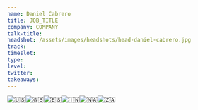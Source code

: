 ```yaml
---
name: Daniel Cabrero
title: JOB_TITLE
company: COMPANY
talk-title: 
headshot: /assets/images/headshots/head-daniel-cabrero.jpg
track: 
timeslot: 
type: 
level: 
twitter: 
takeaways: 
---
```

<img class="Emoji Emoji--forText" src="https://abs.twimg.com/emoji/v2/72x72/1f1fa-1f1f8.png" draggable="false" alt="🇺🇸" title="Flag of the United States" aria-label="Emoji: Flag of the United States"><img class="Emoji Emoji--forText" src="https://abs.twimg.com/emoji/v2/72x72/1f1ec-1f1e7.png" draggable="false" alt="🇬🇧" title="Flag of the United Kingdom" aria-label="Emoji: Flag of the United Kingdom"><img class="Emoji Emoji--forText" src="https://abs.twimg.com/emoji/v2/72x72/1f1ea-1f1f8.png" draggable="false" alt="🇪🇸" title="Flag of spain" aria-label="Emoji: Flag of spain"><img class="Emoji Emoji--forText" src="https://abs.twimg.com/emoji/v2/72x72/1f1ee-1f1f3.png" draggable="false" alt="🇮🇳" title="Flag of India" aria-label="Emoji: Flag of India"><img class="Emoji Emoji--forText" src="https://abs.twimg.com/emoji/v2/72x72/1f1f3-1f1e6.png" draggable="false" alt="🇳🇦" title="Flag of Namibia" aria-label="Emoji: Flag of Namibia"><img class="Emoji Emoji--forText" src="https://abs.twimg.com/emoji/v2/72x72/1f1ff-1f1e6.png" draggable="false" alt="🇿🇦" title="Flag of South Africa" aria-label="Emoji: Flag of South Africa"> 

